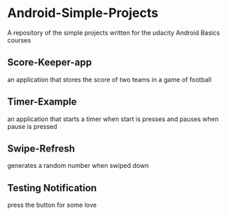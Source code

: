 # Android-Simple-Projects
A repository of the simple projects written for the udacity Android Basics courses 

## Score-Keeper-app
an application that stores the score of two teams in a game of football

## Timer-Example
an application that starts a timer when start is presses and pauses when pause is pressed

## Swipe-Refresh
generates a random number when swiped down

## Testing Notification
press the button for some love

